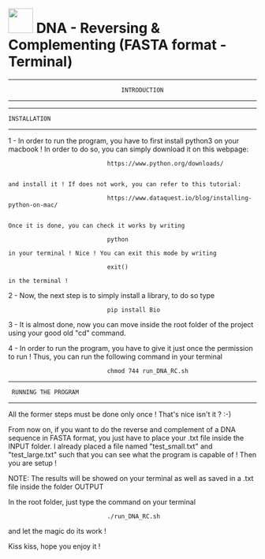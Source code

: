 #  <img src="https://media.giphy.com/media/3o7TKz2eMXx7dn95FS/giphy.gif" width="50" height="50" /> DNA - Reversing & Complementing (FASTA format - Terminal)

---------------------- 
                                    INTRODUCTION
----------------------

---------------------- 
    INSTALLATION
----------------------

1 - In order to run the program, you have to first install python3 on your macbook ! In order to do so, 
    you can simply download it on this webpage:

								https://www.python.org/downloads/


	and install it ! If does not work, you can refer to this tutorial:

								https://www.dataquest.io/blog/installing-python-on-mac/


	Once it is done, you can check it works by writing 

								python

	in your terminal ! Nice ! You can exit this mode by writing

								exit()

	in the terminal !


2 - Now, the next step is to simply install a library, to do so type
				
								pip install Bio



3 - It is almost done, now you can move inside the root folder of the project using your good old "cd" command.



4 - In order to run the program, you have to give it just once the permission to run ! Thus, you can run the
    following command in your terminal

								chmod 744 run_DNA_RC.sh


------------------------------
     RUNNING THE PROGRAM
------------------------------

All the former steps must be done only once ! That's nice isn't it ? :-)


From now on, if you want to do the reverse and complement of a DNA sequence in FASTA format, you just
have to place your .txt file inside the INPUT folder. I already placed a file named "test_small.txt" and 
"test_large.txt" such that you can see what the program is capable of ! Then you are setup ! 


NOTE: The results will be showed on your terminal as well as saved in a .txt file inside the folder OUTPUT


In the root folder, just type the command on your terminal

								./run_DNA_RC.sh

and let the magic do its work !




Kiss kiss, hope you enjoy it !


















